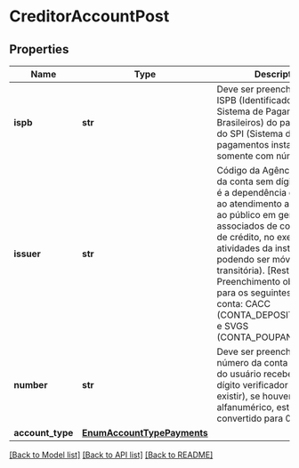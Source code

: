 # CreditorAccountPost

## Properties
Name | Type | Description | Notes
------------ | ------------- | ------------- | -------------
**ispb** | **str** | Deve ser preenchido com o ISPB (Identificador do Sistema de Pagamentos Brasileiros) do participante do SPI (Sistema de pagamentos instantâneos) somente com números.  | 
**issuer** | **str** | Código da Agência emissora da conta sem dígito.  (Agência é a dependência destinada ao atendimento aos clientes, ao público em geral e aos associados de cooperativas de crédito,  no exercício de atividades da instituição, não podendo ser móvel ou transitória).  [Restrição] Preenchimento obrigatório para os seguintes tipos de conta: CACC (CONTA_DEPOSITO_A_VISTA) e SVGS (CONTA_POUPANCA).  | 
**number** | **str** | Deve ser preenchido com o número da conta transacional do usuário recebedor, com dígito verificador (se este existir), se houver valor alfanumérico, este deve ser convertido para 0.  | 
**account_type** | [**EnumAccountTypePayments**](EnumAccountTypePayments.md) |  | 

[[Back to Model list]](../README.md#documentation-for-models) [[Back to API list]](../README.md#documentation-for-api-endpoints) [[Back to README]](../README.md)

